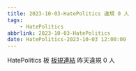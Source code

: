 ```yaml
---
title: 2023-10-03-HatePolitics 違規 0 人
tags:
    - HatePolitics
abbrlink: 2023-10-03-HatePolitics
date: HatePolitics-2023-10-03 12:00:00
---
```

HatePolitics 板 [板規連結](https://www.ptt.cc/bbs/HatePolitics/M.1617115262.A.D60.html)
昨天違規 0 人
